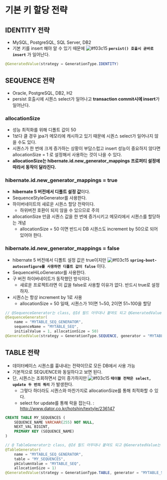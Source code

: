 # 기본 키 할당 전략

## IDENTITY 전략

* MySQL, PostgreSQL, SQL Server, DB2
* 기본 키를 insert 해야 알 수 있기 때문에 ![#f03c15](https://placehold.it/15/f03c15/000000?text=+) **`persist() 호출시 곧바로 insert`** 가 일어난다.

```java
@GeneratedValue(strategy = GenerationType.IDENTITY)
```

## SEQUENCE 전략

* Oracle, PostgreSQL, DB2, H2
* persist 호출시에 시퀀스 select가 일어나고 **transaction commit시에 insert**가 일어난다.

### allocationSize

* 성능 최적화를 위해 디폴트 값이 50
* 1보다 클 경우 jpa가 메모리에 캐시하고 있기 때문에 시퀀스 select가 일어나지 않을 수도 있다.
* 시퀀스가 한 번에 크게 증가하는 상황이 부담스럽고 insert 성능이 중요하지 않다면 allocationSize = 1 로 설정해서 사용하는 것이 나을 수 있다.
* **allocationSize는 hibernate.id.new\_generator\_mappings 프로퍼티 설정에 따라서 동작이 달라진다.**

### hibernate.id.new\_generator\_mappings = true

* **hibernate 5 버전에서 디폴트 설정 값**이다.
* SequenceStyleGenerator를 사용한다.
* 하이버네이트의 새로운 시퀀스 할당 전략이다.
	* 하위버전 호환이 되지 않을 수 있으므로 주의
* allocationSize 만큼 시퀀스 값을 한 번에 증가시키고 메모리에서 시퀀스를 할당하는 개념
	* allocationSize = 50 이면 반드시 DB 시퀀스도 increment by 50으로 되어 있어야 한다.
  
### hibernate.id.new\_generator\_mappings = false

* hibernate 5 버전에서 디폴트 설정 값은 true이지만 ![#f03c15](https://placehold.it/15/f03c15/000000?text=+) **`spring-boot-autoconfigure를 사용하면 디폴트 값이 false`** 이다.
* SequenceHiLoGenerator를 사용한다.
* 구 버전 하이버네이트가 동작했던 방식이다.
	* 새로운 프로젝트라면 이 값을 false로 사용할 이유가 없다. 반드시 true로 설정하자.
* 시퀀스는 항상 increment by 1로 사용
	* allocationSize = 50 일때, 시퀀스가 1이면 1~50, 2이면 51~100을 할당

```java
// @SequenceGenerator는 class, @Id 필드 아무대나 붙여도 되고 @GeneratedValue는 @Id 필드에 붙이면 된다.
@SequenceGenerator(
	name = "MYTABLE_SEQ_GENERATOR",
	sequenceName = "MYTABLE_SEQ",
	initialValue = 1, allocationSize = 50)
@GeneratedValue(strategy = GenerationType.SEQUENCE, generator = "MYTABLE_SEQ_GENERATOR")
```

## TABLE 전략

* 데이터베이스 시퀀스를 흉내내는 전략이므로 모든 DB에서 사용 가능
* 기본적으로 SEQUENCE와 동일하다고 보면 된다.
* 단, 시퀀스는 조회하면서 값이 증가하지만 ![#f03c15](https://placehold.it/15/f03c15/000000?text=+) **`테이블 전략은 select, update 두 번의 쿼리`** 가 발생한다.
	* 그렇다 하더라도 시퀀스와 마찬가지로 allocationSize를 통해 최적화할 수 있다.
	* select for update를 통해 락을 잡는다. : <http://www.dator.co.kr/hotshin/textyle/236147>

```sql
CREATE TABLE MY_SEQUENCES (
	SEQUENCE_NAME VARCHAR(255) NOT NULL,
	NEXT_VAL BIGINT,
	PRIMARY KEY (SEQUENCE_NAME)
)
```

```java
// @ TableGenerator는 class, @Id 필드 아무대나 붙여도 되고 @GeneratedValue는 @Id 필드에 붙이면 된다.
@TableGenerator(
	name = "MYTABLE_SEQ_GENERATOR",
	table = "MY_SEQUENCES",
	pkColumnValue = "MYTABLE_SEQ",
	allocationSize = 1)
@GeneratedValue(strategy = GenerationType.TABLE, generator = "MYTABLE_SEQ_GENERATOR")
```
